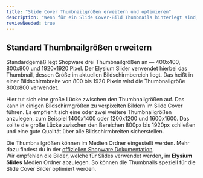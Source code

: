 ```yaml
---
title: "Slide Cover Thumbnailgrößen erweitern und optimieren"
description: "Wenn für ein Slide Cover-Bild Thumbnails hinterlegt sind, werden diese automatisch verwendet. Durch Thumbnails werden kleinere Bilder ausgespielt, was die Ladezeit und Googles Core Web Vitals positiv beeinflusst."
reviewNeeded: true
---
```


## Standard Thumbnailgrößen erweitern

Standardgemäß legt Shopware drei Thumbnailgrößen an — 400x400, 800x800 und 1920x1920 Pixel. Der Elysium Slider verwendet hierbei das Thumbnail, dessen Größe im aktuellen Bildschirmbereich liegt. Das heißt in einer Bildschirmbreite von 800 bis 1920 Pixeln wird die Thumbnailgröße 800x800 verwendet.  

Hier tut sich eine große Lücke zwischen den Thumbnailgrößen auf. Das kann in einigen Bildschirmgrößen zu verpixelten Bildern im Slide Cover führen. Es empfiehlt sich eine oder zwei weitere Thumbnailgrößen anzulegen, zum Beispiel 1400x1400 oder 1200x1200 und 1600x1600. Das sollte die große Lücke zwischen den Bereichen 800px bis 1920px schließen und eine gute Qualität über alle Bildschirmbreiten sicherstellen.

Die Thumbnailgrößen können im Medien Ordner eingestellt werden. Mehr dazu findest du in der [offiziellen Shopware Dokumentation](https://docs.shopware.com/de/shopware-6-de/Inhalte/medien?category=shopware-6-de/inhalte#einstellungen).  
Wir empfehlen die Bilder, welche für Slides verwendet werden, im **Elysium Slides** Medien Ordner abzulegen. So können die Thumbnails speziell für die Slide Cover Bilder optimiert werden.
